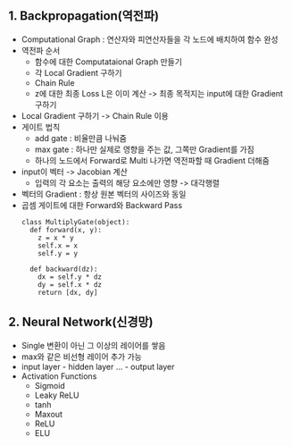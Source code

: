 ## 1. Backpropagation(역전파)
- Computational Graph : 연산자와 피연산자들을 각 노드에 배치하여 함수 완성
- 역전파 순서
  - 함수에 대한 Computataional Graph 만들기
  - 각 Local Gradient 구하기
  - Chain Rule
  - z에 대한 최종 Loss L은 이미 계산 -> 최종 목적지는 input에 대한 Gradient 구하기
- Local Gradient 구하기 -> Chain Rule 이용
- 게이트 법칙
  - add gate : 비율만큼 나눠줌
  - max gate : 하나만 실제로 영향을 주는 값, 그쪽만 Gradient를 가짐
  - 하나의 노드에서 Forward로 Multi 나가면 역전파할 때 Gradient 더해줌
- input이 벡터 -> Jacobian 계산
  - 입력의 각 요소는 출력의 해당 요소에만 영향 -> 대각행렬
- 벡터의 Gradient : 항상 원본 벡터의 사이즈와 동일
- 곱셈 게이트에 대한 Forward와 Backward Pass
  ```
  class MultiplyGate(object):
    def forward(x, y):
      z = x * y
      self.x = x
      self.y = y
    
    def backward(dz):
      dx = self.y * dz
      dy = self.x * dz
      return [dx, dy]
  ```

## 2. Neural Network(신경망)
- Single 변환이 아닌 그 이상의 레이어를 쌓음
- max와 같은 비선형 레이어 추가 가능
- input layer - hidden layer ... - output layer
- Activation Functions
  - Sigmoid
  - Leaky ReLU
  - tanh
  - Maxout
  - ReLU
  - ELU